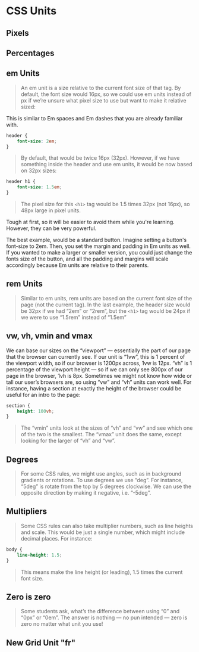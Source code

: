 # CSS Units

## Pixels

## Percentages

## em Units

> An em unit is a size relative to the current font size of that tag. By default, the font size would 16px, so we could use em units instead of px if we’re unsure what pixel size to use but want to make it relative sized:

This is similar to Em spaces and Em dashes that you are already familiar with.

```css
header {
    font-size: 2em;
}
```

> By default, that would be twice 16px (32px). However, if we have something inside the header and use em units, it would be now based on 32px sizes:

```css
header h1 {
    font-size: 1.5em;
}
```


> The pixel size for this `<h1>` tag would be 1.5 times 32px (not 16px), so 48px large in pixel units.

Tough at first, so it will be easier to avoid them while you're learning. However, they can be very powerful.

The best example, would be a standard button. Imagine setting a button's font-size to 2em. Then, you set the margin and padding in Em units as well. If you wanted to make a larger or smaller version, you could just change the fonts size of the button, and all the padding and margins will scale accordingly because Em units are relative to their parents. 

## rem Units

> Similar to em units, rem units are based on the current font size of the page (not the current tag). In the last example, the header size would be
32px if we had “2em” or “2rem”, but the `<h1>` tag would be 24px if we
were to use “1.5rem” instead of “1.5em”

## vw, vh, vmin and vmax
We can base our sizes on the “viewport” — essentially the part of our
page that the browser can currently see. If our unit is “1vw”, this is 1
percent of the viewport width, so if our browser is 1200px across, 1vw
is 12px. “vh” is 1 percentage of the viewport height — so if we can only
see 800px of our page in the browser, 1vh is 8px.
Sometimes we might not know how wide or tall our user’s browsers
are, so using “vw” and “vh” units can work well. For instance, having a
section at exactly the height of the browser could be useful for an intro
to the page:

```css
section {
    height: 100vh;
}
```

> The “vmin” units look at the sizes of “vh” and “vw” and see which one of
the two is the smallest. The “vmax” unit does the same, except looking
for the larger of “vh” and “vw”.

## Degrees

> For some CSS rules, we might use angles, such as in background gradients or rotations. To use degrees we use “deg”. For instance, “5deg” is rotate from the top by 5 degrees clockwise. We can use the opposite direction by making it negative, i.e. “-5deg”.

## Multipliers

> Some CSS rules can also take multiplier numbers, such as line heights and scale. This would be just a single number, which might include decimal places. For instance:

```css
body {
    line-height: 1.5;
}
```

> This means make the line height (or leading), 1.5 times the current
font size.

## Zero is zero

> Some students ask, what’s the difference between using “0” and “0px”
or “0em”. The answer is nothing — no pun intended — zero is zero no
matter what unit you use!

## New Grid Unit "fr"

